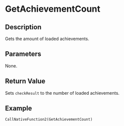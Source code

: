 # GetAchievementCount

## Description

Gets the amount of loaded achievements.

## Parameters

None.

## Return Value

Sets `checkResult` to the number of loaded achievements.

## Example

```
CallNativeFunction2(GetAchievementCount)
```